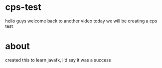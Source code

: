 # cps-test
hello guys welcome back to another video today we will be creating a cps test
# about
created this to learn javafx, i'd say it was a success
